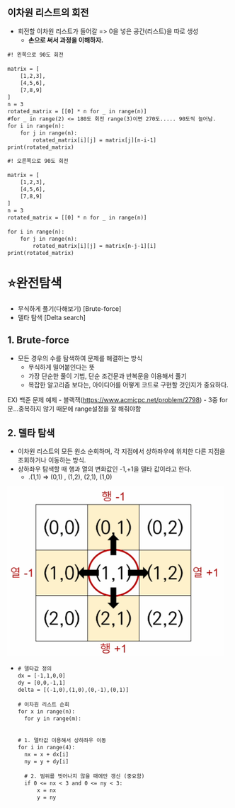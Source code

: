 ## 이차원 리스트의 회전

* 회전할 이차원 리스트가 들어갈 => 0을 넣은 공간(리스트)을 따로 생성
  * **손으로 써서 과정을 이해하자.**

```
#! 왼쪽으로 90도 회전

matrix = [
    [1,2,3],
    [4,5,6],
    [7,8,9]
]
n = 3
rotated_matrix = [[0] * n for _ in range(n)]
#for _ in range(2) <= 180도 회전 range(3)이면 270도..... 90도씩 늘어남.
for i in range(n):
    for j in range(n):
        rotated_matrix[i][j] = matrix[j][n-i-1]
print(rotated_matrix)
```

```
#! 오른쪽으로 90도 회전

matrix = [
    [1,2,3],
    [4,5,6],
    [7,8,9]
]
n = 3
rotated_matrix = [[0] * n for _ in range(n)]

for i in range(n):
    for j in range(n):
        rotated_matrix[i][j] = matrix[n-j-1][i]
print(rotated_matrix)
```



# ⭐완전탐색

* 무식하게 풀기(다해보기) [Brute-force]
* 델타 탐색 [Delta search]

## 1. Brute-force

* 모든 경우의 수를 탐색하여 문제를 해결하는 방식
  * 무식하게 밀어붙인다는 뜻
  * 가장 단순한 풀이 기법, 단순 조건문과 반복문을 이용해서 풀기
  * 복잡한 알고리즘 보다는, 아이디어를 어떻게 코드로 구현할 것인지가 중요하다.

EX) 백준 문제 예제 - 블랙잭(https://www.acmicpc.net/problem/2798) - 3중 for문...중복하지 않기 때문에 range설정을 잘 해줘야함

## 2. 델타 탐색

* 이차원 리스트의 모든 원소 순회하며, 각 지점에서 상하좌우에 위치한 다른 지점을 조회하거나 이동하는 방식.
* 상하좌우 탐색할 때 행과 열의 변화값인 -1,+1을 델타 값이라고 한다.
  * .(1,1) => (0,1) , (1,2), (2,1), (1,0)

![델타](0808.assets/델타-16599258090656.PNG)

* ```
  # 델타값 정의
  dx = [-1,1,0,0]
  dy = [0,0,-1,1]
  delta = [(-1,0),(1,0),(0,-1),(0,1)]
  
  # 이차원 리스트 순회
  for x in range(n):
  	for y in range(m):
  
  
  # 1. 델타값 이용해서 상하좌우 이동
  for i in range(4):
  	nx = x + dx[i]
  	ny = y + dy[i]
  	
  	# 2. 범위를 벗어나지 않을 때에만 갱신 (중요함)
  	if 0 <= nx < 3 and 0 <= ny < 3:
  		x = nx
  		y = ny
  ```

  

